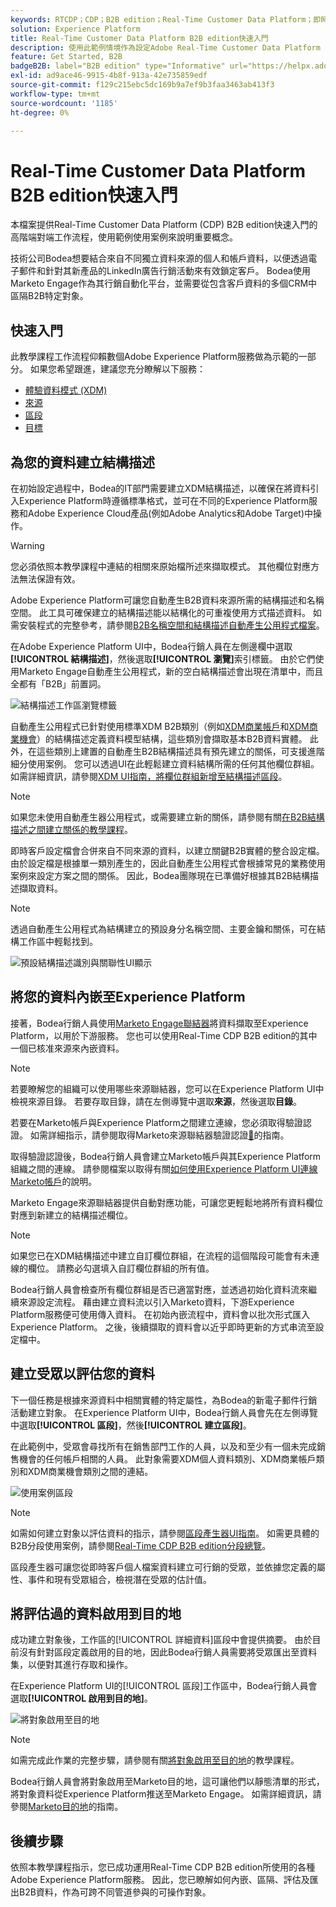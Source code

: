 ```yaml
---
keywords: RTCDP；CDP；B2B edition；Real-Time Customer Data Platform；即時客戶資料平台；real time cdp；b2b；cdp
solution: Experience Platform
title: Real-Time Customer Data Platform B2B edition快速入門
description: 使用此範例情境作為設定Adobe Real-Time Customer Data Platform B2B edition實作的範例。
feature: Get Started, B2B
badgeB2B: label="B2B edition" type="Informative" url="https://helpx.adobe.com/tw/legal/product-descriptions/real-time-customer-data-platform-b2b-edition-prime-and-ultimate-packages.html newtab=true"
exl-id: ad9ace46-9915-4b8f-913a-42e735859edf
source-git-commit: f129c215ebc5dc169b9a7ef9b3faa3463ab413f3
workflow-type: tm+mt
source-wordcount: '1185'
ht-degree: 0%

---
```


# Real-Time Customer Data Platform B2B edition快速入門

本檔案提供Real-Time Customer Data Platform (CDP) B2B edition快速入門的高階端對端工作流程，使用範例使用案例來說明重要概念。

技術公司Bodea想要結合來自不同獨立資料來源的個人和帳戶資料，以便透過電子郵件和針對其新產品的LinkedIn廣告行銷活動來有效鎖定客戶。 Bodea使用Marketo Engage作為其行銷自動化平台，並需要從包含客戶資料的多個CRM中區隔B2B特定對象。

## 快速入門

此教學課程工作流程仰賴數個Adobe Experience Platform服務做為示範的一部分。 如果您希望跟進，建議您充分瞭解以下服務：

- [體驗資料模式 (XDM)](../xdm/home.md)
- [來源](../sources/home.md)
- [區段](../segmentation/home.md)
- [目標](../destinations/home.md)

## 為您的資料建立結構描述

在初始設定過程中，Bodea的IT部門需要建立XDM結構描述，以確保在將資料引入Experience Platform時遵循標準格式，並可在不同的Experience Platform服務和Adobe Experience Cloud產品(例如Adobe Analytics和Adobe Target)中操作。

>[!WARNING]
>
>您必須依照本教學課程中連結的相關來原始檔所述來擷取模式。 其他欄位對應方法無法保證有效。

Adobe Experience Platform可讓您自動產生B2B資料來源所需的結構描述和名稱空間。 此工具可確保建立的結構描述能以結構化的可重複使用方式描述資料。 如需安裝程式的完整參考，請參閱[B2B名稱空間和結構描述自動產生公用程式檔案](../sources/connectors/adobe-applications/marketo/marketo-namespaces.md)。

在Adobe Experience Platform UI中，Bodea行銷人員在左側邊欄中選取&#x200B;**[!UICONTROL 結構描述]**，然後選取&#x200B;**[!UICONTROL 瀏覽]**&#x200B;索引標籤。 由於它們使用Marketo Engage自動產生公用程式，新的空白結構描述會出現在清單中，而且全都有「B2B」前置詞。

![結構描述工作區瀏覽標籤](./assets/b2b-tutorial/empty-b2b-schemas.png)

自動產生公用程式已針對使用標準XDM B2B類別（例如[XDM商業帳戶](../xdm/classes/b2b/business-account.md)和[XDM商業機會](../xdm/classes/b2b/business-opportunity.md)）的結構描述定義資料模型結構，這些類別會擷取基本B2B資料實體。 此外，在這些類別上建置的自動產生B2B結構描述具有預先建立的關係，可支援進階細分使用案例。 您可以透過UI在此輕鬆建立資料結構所需的任何其他欄位群組。 如需詳細資訊，請參閱[XDM UI指南，將欄位群組新增至結構描述區段](../xdm/ui/resources/schemas.md#add-field-groups)。

>[!NOTE]
> 
>如果您未使用自動產生器公用程式，或需要建立新的關係，請參閱有關[在B2B結構描述之間建立關係的教學課程](../xdm/tutorials/relationship-b2b.md)。

即時客戶設定檔會合併來自不同來源的資料，以建立關鍵B2B實體的整合設定檔。 由於設定檔是根據單一類別產生的，因此自動產生公用程式會根據常見的業務使用案例來設定方案之間的關係。 因此，Bodea團隊現在已準備好根據其B2B結構描述擷取資料。

>[!NOTE]
> 
>透過自動產生公用程式為結構建立的預設身分名稱空間、主要金鑰和關係，可在結構工作區中輕鬆找到。
>
>![預設結構描述識別與關聯性UI顯示](./assets/b2b-tutorial/schema-identity-relationship.png)

## 將您的資料內嵌至Experience Platform

接著，Bodea行銷人員使用[Marketo Engage聯結器](../sources/connectors/adobe-applications/marketo/marketo.md)將資料擷取至Experience Platform，以用於下游服務。 您也可以使用Real-Time CDP B2B edition的其中一個已核准來源來內嵌資料。

>[!NOTE]
> 
>若要瞭解您的組織可以使用哪些來源聯結器，您可以在Experience Platform UI中檢視來源目錄。 若要存取目錄，請在左側導覽中選取&#x200B;**來源**，然後選取&#x200B;**目錄**。

若要在Marketo帳戶與Experience Platform之間建立連線，您必須取得驗證認證。 如需詳細指示，請參閱取得Marketo來源聯結器驗證認證[&#128279;](../sources/connectors/adobe-applications/marketo/marketo-auth.md)的指南。

取得驗證認證後，Bodea行銷人員會建立Marketo帳戶與其Experience Platform組織之間的連線。 請參閱檔案以取得有關[如何使用Experience Platform UI連線Marketo帳戶](../sources/tutorials/ui/create/adobe-applications/marketo.md)的說明。

Marketo Engage來源聯結器提供自動對應功能，可讓您更輕鬆地將所有資料欄位對應到新建立的結構描述欄位。

>[!NOTE]
> 
>如果您已在XDM結構描述中建立自訂欄位群組，在流程的這個階段可能會有未連線的欄位。 請務必勾選填入自訂欄位群組的所有值。

Bodea行銷人員會檢查所有欄位群組是否已適當對應，並透過初始化資料流來繼續來源設定流程。 藉由建立資料流以引入Marketo資料，下游Experience Platform服務便可使用傳入資料。 在初始內嵌流程中，資料會以批次形式匯入Experience Platform。 之後，後續擷取的資料會以近乎即時更新的方式串流至設定檔中。

## 建立受眾以評估您的資料

下一個任務是根據來源資料中相關實體的特定屬性，為Bodea的新電子郵件行銷活動建立對象。 在Experience Platform UI中，Bodea行銷人員會先在左側導覽中選取&#x200B;**[!UICONTROL 區段]**，然後&#x200B;**[!UICONTROL 建立區段]**。

在此範例中，受眾會尋找所有在銷售部門工作的人員，以及和至少有一個未完成銷售機會的任何帳戶相關的人員。 此對象需要XDM個人資料類別、XDM商業帳戶類別和XDM商業機會類別之間的連結。

![使用案例區段](./assets/b2b-tutorial/use-case-segment.png)

>[!NOTE]
> 
>如需如何建立對象以評估資料的指示，請參閱[區段產生器UI指南](../segmentation/ui/segment-builder.md)。 如需更具體的B2B分段使用案例，請參閱[Real-Time CDP B2B edition分段總覽](./segmentation/b2b.md)。

區段產生器可讓您從即時客戶個人檔案資料建立可行銷的受眾，並依據您定義的屬性、事件和現有受眾組合，檢視潛在受眾的估計值。

## 將評估過的資料啟用到目的地

成功建立對象後，工作區的[!UICONTROL 詳細資料]區段中會提供摘要。 由於目前沒有針對區段定義啟用的目的地，因此Bodea行銷人員需要將受眾匯出至資料集，以便對其進行存取和操作。

在Experience Platform UI的[!UICONTROL 區段]工作區中，Bodea行銷人員會選取&#x200B;**[!UICONTROL 啟用到目的地]**。

![將對象啟用至目的地](./assets/b2b-tutorial/activate-to-destination.png)

>[!NOTE]
> 
>如需完成此作業的完整步驟，請參閱有關[將對象啟用至目的地](https://experienceleague.adobe.com/docs/marketo/using/product-docs/core-marketo-concepts/smart-lists-and-static-lists/static-lists/push-an-adobe-experience-cloud-segment-to-a-marketo-static-list.html?lang=zh-Hant)的教學課程。

Bodea行銷人員會將對象啟用至Marketo目的地，這可讓他們以靜態清單的形式，將對象資料從Experience Platform推送至Marketo Engage。 如需詳細資訊，請參閱[Marketo目的地](https://experienceleague.adobe.com/docs/experience-platform/destinations/catalog/adobe/marketo-engage.html?lang=zh-Hant)的指南。

## 後續步驟

依照本教學課程指示，您已成功運用Real-Time CDP B2B edition所使用的各種Adobe Experience Platform服務。 因此，您已瞭解如何內嵌、區隔、評估及匯出B2B資料，作為可跨不同管道參與的可操作對象。
